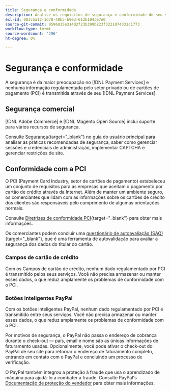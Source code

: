 ```yaml
---
title: Segurança e conformidade
description: Analise os requisitos de segurança e conformidade do seu site.
exl-id: 083c5a12-1d78-48b5-b9e3-612b104ce7e0
source-git-commit: 9596815e31402f23b399b223f3221074331c1773
workflow-type: tm+mt
source-wordcount: '296'
ht-degree: 0%

---
```


# Segurança e conformidade

A segurança é da maior preocupação no [!DNL Payment Services] e nenhuma informação regulamentada pelo setor privado ou de cartões de pagamento (PCI) é transmitida através de seu [!DNL Payment Services].

## Segurança comercial

[!DNL Adobe Commerce] e [!DNL Magento Open Source] inclui suporte para vários recursos de segurança.

Consulte [Segurança](https://docs.magento.com/user-guide/stores/security.html){target=&quot;_blank&quot;} no guia do usuário principal para analisar as práticas recomendadas de segurança, saber como gerenciar sessões e credenciais de administração, implementar CAPTCHA e gerenciar restrições de site.

## Conformidade com a PCI

O PCI (Payment Card Industry, setor de cartões de pagamento) estabeleceu um conjunto de requisitos para as empresas que aceitam o pagamento por cartão de crédito através da Internet. Além de manter um ambiente seguro, os comerciantes que lidam com as informações sobre os cartões de crédito dos clientes são responsáveis pelo cumprimento de algumas orientações normais.

Consulte [Diretrizes de conformidade PCI](https://docs.magento.com/user-guide/stores/compliance-pci.html){target=&quot;_blank&quot;} para obter mais informações.

Os comerciantes podem concluir uma [questionário de autoavaliação (SAQ)](https://www.pcisecuritystandards.org/pci_security/completing_self_assessment){target=&quot;_blank&quot;}, que é uma ferramenta de autovalidação para avaliar a segurança dos dados do titular do cartão.

### Campos de cartão de crédito

Com os Campos de cartão de crédito, nenhum dado regulamentado por PCI é transmitido pelos seus serviços. Você não precisa armazenar ou manter esses dados, o que reduz amplamente os problemas de conformidade com o PCI.

### Botões inteligentes PayPal

Com os botões inteligentes PayPal, nenhum dado regulamentado por PCI é transmitido entre seus serviços. Você não precisa armazenar ou manter esses dados, o que reduz amplamente os problemas de conformidade com o PCI.

Por motivos de segurança, o PayPal não passa o endereço de cobrança durante o check-out — país, email e nome são as únicas informações de faturamento usadas. Opcionalmente, você pode ativar o check-out do PayPal de seu site para retornar o endereço de faturamento completo, entrando em contato com o PayPal e concluindo um processo de verificação.

O PayPal também integrou a proteção à fraude que usa o aprendizado de máquina para ajudá-lo a combater a fraude. Consulte PayPal&#39;s [Documentação de proteção do vendedor](https://www.paypal.com/us/webapps/mpp/security/seller-protection) para obter mais informações.

